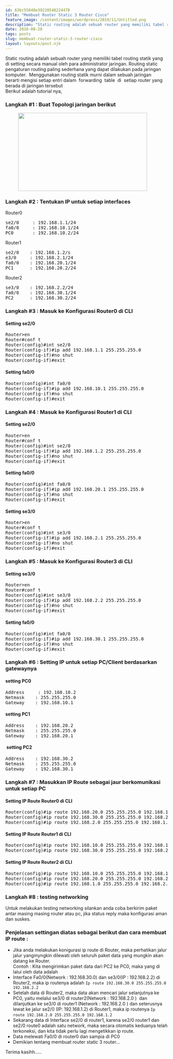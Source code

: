 ```yaml
---
id: 63bc55848e39220548224478
title: "Membuat Router Static 3 Router Cisco"
feature_image: /content/images/wordpress/2019/11/Untitled.png
description: "Static routing adalah sebuah router yang memiliki tabel routing statik yang di setting secara manual oleh para administrator…"
date: 2016-08-28
tags: posts
slug: membuat-router-static-3-router-cisco
layout: layouts/post.njk
---
```


<!--kg-card-begin: html-->
<p><span style="font-family: inherit;">Static routing&nbsp;adalah sebuah&nbsp;router&nbsp;yang memiliki tabel&nbsp;routing&nbsp;statik yang di setting secara manual oleh para administrator jaringan.&nbsp;Routing static pengaturan routing paling sederhana yang dapat dilakukan pada jaringan komputer.&nbsp; Menggunakan routing statik murni dalam sebuah jaringan </span><br><a name="more"></a><span style="font-family: inherit;">berarti mengisi setiap entri dalam&nbsp; forwarding&nbsp; table&nbsp; di&nbsp; setiap router yang berada di jaringan tersebut</span> <br>Berikut adalah tutorial nya,</p>



<h3><b>Langkah #1 : </b>Buat Topologi jaringan berikut</h3>



<figure class="wp-block-image size-large"><img loading="lazy" width="400" height="243" src="/content/images/wordpress/2019/11/Untitled.png" alt="" class="wp-image-880" srcset="/content/images/wordpress/2019/11/Untitled.png 400w, http://localhost:2368/content/images/wordpress/2019/11/Untitled-300x182.png 300w" sizes="(max-width: 400px) 100vw, 400px" /></figure>



<h3><b>Langkah #2 : </b>Tentukan IP untuk setiap interfaces</h3>



<p>Router0</p>



<pre class="wp-block-preformatted">se2/0 &nbsp;&nbsp;&nbsp; : 192.168.1.1/24
fa0/0 &nbsp;&nbsp;&nbsp; : 192.168.10.1/24
PC0 &nbsp;&nbsp;&nbsp;   : 192.168.10.2/24</pre>



<p>Router1</p>



<pre class="wp-block-preformatted">se2/0&nbsp;&nbsp;&nbsp; : 192.168.1.2/s
e3/0 &nbsp;&nbsp;&nbsp; : 192.168.2.1/24
fa0/0&nbsp;&nbsp;&nbsp; : 192.168.20.1/24
PC1&nbsp;&nbsp;&nbsp;   : 192.168.20.2/24 </pre>



<p>Router2</p>



<pre class="wp-block-preformatted">se3/0&nbsp;&nbsp;&nbsp; : 192.168.2.2/24
fa0/0&nbsp;&nbsp;&nbsp; : 192.168.30.1/24
PC2&nbsp;&nbsp;&nbsp;   : 192.168.30.2/24 </pre>



<h3><b>Langkah #3 :</b> Masuk ke Konfigurasi Router0 di CLI</h3>



<h4>Setting se2/0</h4>



<pre class="wp-block-preformatted">Router&gt;en
Router#conf t
Router(config)#int se2/0
Router(config-if)#ip add 192.168.1.1 255.255.255.0
Router(config-if)#no shut
Router(config-if)#exit </pre>



<h4>Setting fa0/0</h4>



<pre class="wp-block-preformatted">Router(config)#int fa0/0
Router(config-if)#ip add 192.168.10.1 255.255.255.0
Router(config-if)#no shut
Router(config-if)#exit </pre>



<h3><b>Langkah #4 :</b> Masuk ke Konfigurasi Router1 di CLI</h3>



<h4>Setting se2/0</h4>



<pre class="wp-block-preformatted">Router&gt;en
Router#conf t
Router(config)#int se2/0
Router(config-if)#ip add 192.168.1.2 255.255.255.0
Router(config-if)#no shut
Router(config-if)#exit </pre>



<h4>Setting fa0/0</h4>



<pre class="wp-block-preformatted">Router(config)#int fa0/0
Router(config-if)#ip add 192.168.20.1 255.255.255.0
Router(config-if)#no shut
Router(config-if)#exit </pre>



<h4>Setting se3/0</h4>



<pre class="wp-block-preformatted">Router&gt;en
Router#conf t
Router(config)#int se3/0
Router(config-if)#ip add 192.168.2.1 255.255.255.0
Router(config-if)#no shut
Router(config-if)#exit </pre>



<h3><b>Langkah #5 :</b> Masuk ke Konfigurasi Router3 di CLI</h3>



<h4>Setting se3/0</h4>



<pre class="wp-block-preformatted">Router&gt;en
Router#conf t
Router(config)#int se3/0
Router(config-if)#ip add 192.168.2.2 255.255.255.0
Router(config-if)#no shut 
Router(config-if)#exit </pre>



<h4>Setting fa0/0</h4>



<pre class="wp-block-preformatted">Router(config)#int fa0/0
Router(config-if)#ip add 192.168.30.1 255.255.255.0
Router(config-if)#no shut
Router(config-if)#exit </pre>



<h3><b>Langkah #6 :</b> Setting IP untuk setiap PC/Client berdasarkan gatewaynya</h3>



<h4>setting PC0</h4>



<pre class="wp-block-preformatted">Address &nbsp;&nbsp;&nbsp; : 192.168.10.2
Netmask&nbsp;&nbsp;&nbsp; : 255.255.255.0
Gateway&nbsp;&nbsp;&nbsp; : 192.168.10.1 </pre>



<h4>setting PC1</h4>



<pre class="wp-block-preformatted">Address &nbsp;&nbsp;&nbsp;: 192.168.20.2
Netmask&nbsp;&nbsp;&nbsp; : 255.255.255.0
Gateway&nbsp;&nbsp;&nbsp; : 192.168.20.1 </pre>



<h4>&nbsp;setting PC2</h4>



<pre class="wp-block-preformatted">Address &nbsp;&nbsp;&nbsp;: 192.168.30.2
Netmask&nbsp;&nbsp;&nbsp; : 255.255.255.0
Gateway&nbsp;&nbsp;&nbsp; : 192.168.30.1 </pre>



<h3><b>Langkah #7 : </b>Masukkan IP Route sebagai jaur berkomunikasi untuk setiap PC</h3>



<h4>Setting IP Route Router0 di CLI</h4>



<pre class="wp-block-preformatted">Router(config)#ip route 192.168.20.0 255.255.255.0 192.168.1.2
Router(config)#ip route 192.168.30.0 255.255.255.0 192.168.2.2
Router(config)#ip route 192.168.2.0 255.255.255.0 192.168.1.2&nbsp; </pre>



<h4>Setting IP Route Router1 di CLI</h4>



<pre class="wp-block-preformatted">Router(config)#ip route 192.168.10.0 255.255.255.0 192.168.1.1
Router(config)#ip route 192.168.30.0 255.255.255.0 192.168.2.2 </pre>



<h4>Setting IP Route Router2 di CLI</h4>



<pre class="wp-block-preformatted">Router(config)#ip route 192.168.10.0 255.255.255.0 192.168.1.1
Router(config)#ip route 192.168.20.0 255.255.255.0 192.168.2.1
Router(config)#ip route 192.168.1.0 255.255.255.0 192.168.2.1 </pre>



<h3><b>Langkah #8 : </b>testing networking </h3>



<p>Untuk melakukan testing networking silankan anda coba berkirim paket antar masing masing router atau pc, jika status reply maka konfigurasi aman dan suskes.</p>



<h3>Penjelasan settingan diatas sebagai berikut dan cara membuat IP route :</h3>



<ul><li>Jika anda melakukan konigurasi ip route di Router, maka perhatikan jalur jalur yangmyngkin dilewati oleh seluruh paket data yang mungkin akan datang ke Router. <br>Contoh : Kita mengirimkan paket data dari PC2 ke PC0, maka yang di lalui oleh data adalah</li><li>Interface Fa0/0(Network : 192.168.30.0) dan se3/0(IP : 192.168.2.2) di Router2, maka ip routenya adalah <code>Ip route 192.168.30.0 255.255.255.0 192.168.2.2</code></li><li>Setelah data di Router2, maka data akan mencari jalur selanjutnya ke PC0, yaitu melalui se3/0 di router2(Network : 192.168.2.0 )&nbsp; dan dilanjutkan ke se3/0 di router1 (Network : 192.168.2.0 ) dan seterusnya lewat ke jalur se2/0 (IP: 192.168.1.2) di Router1, maka ip routenya <code>Ip route 192.168.2.0 255.255.255.0 192.168.1.2</code>&nbsp;&nbsp;&nbsp; </li><li>Sekarang data di Interface se2/0 di router1, karena se2/0 router1 dan se2/0 route0 adalah satu network, maka secara otomatis keduanya telah terkoneksi, dan kita tidak perlu lagi mengetikkan ip route.</li><li>Data melewati Fa0/0 di router0 dan sampia di PC0</li><li>Demikian tentang membuat router static 3 router&#8230;</li></ul>



<p>Terima kasihh&#8230;..</p>
<!--kg-card-end: html-->
